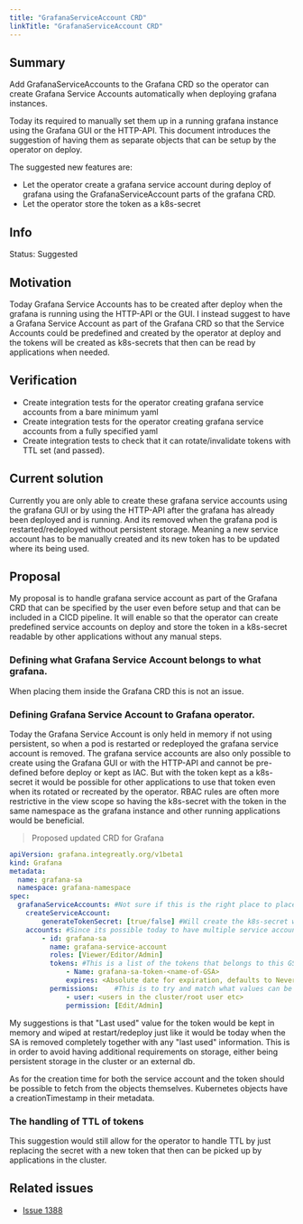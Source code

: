 ```yaml
---
title: "GrafanaServiceAccount CRD"
linkTitle: "GrafanaServiceAccount CRD"
---
```


## Summary

Add GrafanaServiceAccounts to the Grafana CRD so the operator can create Grafana Service Accounts automatically when deploying grafana instances.

Today its required to manually set them up in a running grafana instance using the Grafana GUI or the HTTP-API. This document introduces the suggestion of having them as separate objects that can be setup by the operator on deploy.

The suggested new features are:

- Let the operator create a grafana service account during deploy of grafana using the GrafanaServiceAccount parts of the grafana CRD.
- Let the operator store the token as a k8s-secret

## Info

Status: Suggested

## Motivation

Today Grafana Service Accounts has to be created after deploy when the grafana is running using the HTTP-API or the GUI. I instead suggest to have a Grafana Service Account as part of the Grafana CRD so that the Service Accounts could be predefined and created by the operator at deploy and the tokens will be created as k8s-secrets that then can be read by applications when needed.

## Verification

- Create integration tests for the operator creating grafana service accounts from a bare minimum yaml
- Create integration tests for the operator creating grafana service accounts from a fully specified yaml
- Create integration tests to check that it can rotate/invalidate tokens with TTL set (and passed).

## Current solution

Currently you are only able to create these grafana service accounts using the grafana GUI or by using the HTTP-API after the grafana has already been deployed and is running. And its removed when the grafana pod is restarted/redeployed without persistent storage. Meaning a new service account has to be manually created and its new token has to be updated where its being used.

## Proposal

My proposal is to handle grafana service account as part of the Grafana CRD that can be specified by the user even before setup and that can be included in a CICD pipeline. It will enable so that the operator can create predefined service accounts on deploy and store the token in a k8s-secret readable by other applications without any manual steps.

### Defining what Grafana Service Account belongs to what grafana.

When placing them inside the Grafana CRD this is not an issue.

### Defining Grafana Service Account to Grafana operator.

Today the Grafana Service Account is only held in memory if not using persistent, so when a pod is restarted or redeployed the grafana service account is removed. The grafana service accounts are also only possible to create using the Grafana GUI or with the HTTP-API and cannot be pre-defined before deploy or kept as IAC. But with the token kept as a k8s-secret it would be possible for other applications to use that token even when its rotated or recreated by the operator. RBAC rules are often more restrictive in the view scope so having the k8s-secret with the token in the same namespace as the grafana instance and other running applications would be beneficial.

> Proposed updated CRD for Grafana

```.yaml
apiVersion: grafana.integreatly.org/v1beta1
kind: Grafana
metadata:
  name: grafana-sa
  namespace: grafana-namespace
spec:
  grafanaServiceAccounts: #Not sure if this is the right place to place it but thats easily fixed when implementing.
    createServiceAccount:
        generateTokenSecret: [true/false] #Will create the k8s-secret with a default name if true. Defaults to true.
    accounts: #Since its possible today to have multiple service accounts it should be a list of accounts.
        - id: grafana-sa
          name: grafana-service-account
          roles: [Viewer/Editor/Admin]
          tokens: #This is a list of the tokens that belongs to this GSA and that the operator should create k8s-secrets with tokens for with the names specified. If not specified it would default to creating a token in a k8s-secret with a default name if spec.createServiceAccount.generateTokenSecret is true.
              - Name: grafana-sa-token-<name-of-GSA>
              expires: <Absolute date for expiration, defaults to Never>
          permissions:    #This is to try and match what values can be set when creating GSA in the GUI where you can set different permissions for users and groups.
              - user: <users in the cluster/root user etc>
              permission: [Edit/Admin]

```

My suggestions is that "Last used" value for the token would be kept in memory and wiped at restart/redeploy just like it would be today when the SA is removed completely together with any "last used" information. This is in order to avoid having additional requirements on storage, either being persistent storage in the cluster or an external db.

As for the creation time for both the service account and the token should be possible to fetch from the objects themselves. Kubernetes objects have a creationTimestamp in their metadata.

### The handling of TTL of tokens

This suggestion would still allow for the operator to handle TTL by just replacing the secret with a new token that then can be picked up by applications in the cluster.

## Related issues

- [Issue 1388](https://github.com/grafana/grafana-operator/issues/1388)
